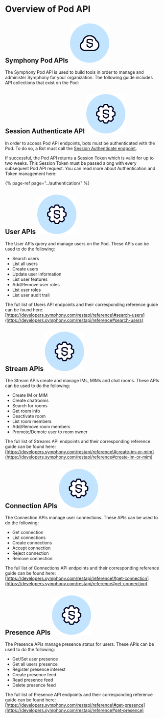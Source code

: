 # Overview of Pod API

## Symphony Pod APIs ![](../../.gitbook/assets/symphony-pod.png)

The Symphony Pod API is used to build tools in order to manage and administer Symphony for your organization. The following guide includes API collections that exist on the Pod:

## Session Authenticate API ![](../../.gitbook/assets/symphony-api.png)

In order to access Pod API endpoints, bots must be authenticated with the Pod. To do so, a Bot must call the [Session Authenticate endpoint](https://developers.symphony.com/restapi/reference#rsa-session-authenticate).

If successful, the Pod API returns a Session Token which is valid for up to two weeks. This Session Token must be passed along with every subsequent Pod API request. You can read more about Authentication and Token management here:

{% page-ref page="../authentication/" %}

## User APIs ![](../../.gitbook/assets/symphony-api.png)

The User APIs query and manage users on the Pod. These APIs can be used to do the following:

* Search users
* List all users
* Create users
* Update user information
* List user features
* Add/Remove user roles
* List user roles
* List user audit trail

The full list of Users API endpoints and their corresponding reference guide can be found here: [https://developers.symphony.com/restapi/reference\#search-users](https://developers.symphony.com/restapi/reference#search-users)

## Stream APIs ![](../../.gitbook/assets/symphony-api.png)

The Stream APIs create and manage IMs, MIMs and chat rooms. These APIs can be used to do the following:

* Create IM or MIM
* Create chatrooms
* Search for rooms
* Get room info
* Deactivate room
* List room members
* Add/Remove room members
* Promote/Demote user to room owner

The full list of Streams API endpoints and their corresponding reference guide can be found here: [https://developers.symphony.com/restapi/reference\#create-im-or-mim](https://developers.symphony.com/restapi/reference#create-im-or-mim)

## Connection APIs ![](../../.gitbook/assets/symphony-api.png)

The Connection APIs manage user connections. These APIs can be used to do the following:

* Get connection
* List connections
* Create connections
* Accept connection
* Reject connection
* Remove connection

The full list of Connections API endpoints and their corresponding reference guide can be found here: [https://developers.symphony.com/restapi/reference\#get-connection](https://developers.symphony.com/restapi/reference#get-connection)

## Presence APIs ![](../../.gitbook/assets/symphony-api.png)

The Presence APIs manage presence status for users. These APIs can be used to do the following:

* Get/Set user presence
* Get all users presence
* Register presence interest
* Create presence feed
* Read presence feed
* Delete presence feed

The full list of Presence API endpoints and their corresponding reference guide can be found here: [https://developers.symphony.com/restapi/reference\#get-presence](https://developers.symphony.com/restapi/reference#get-presence)

